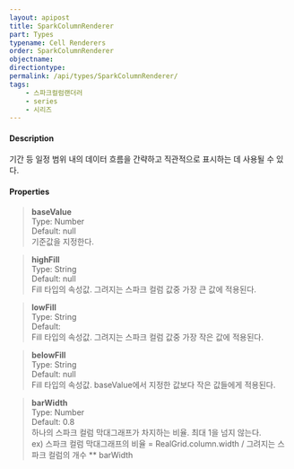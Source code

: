 ```yaml
---
layout: apipost
title: SparkColumnRenderer
part: Types
typename: Cell Renderers
order: SparkColumnRenderer
objectname: 
directiontype: 
permalink: /api/types/SparkColumnRenderer/
tags:
    - 스파크컬럼랜더러
    - series
    - 시리즈
---
```



#### Description

기간 등 일정 범위 내의 데이터 흐름을 간략하고 직관적으로 표시하는 데 사용될 수 있다.

#### Properties

> **baseValue**  
> Type: Number  
> Default: null  
> 기준값을 지정한다.   

> **highFill**  
> Type: String  
> Default: null  
> Fill 타입의 속성값. 그려지는 스파크 컬럼 값중 가장 큰 값에 적용된다.

> **lowFill**  
> Type: String  
> Default:  
> Fill 타입의 속성값. 그려지는 스파크 컬럼 값중 가장 작은 값에 적용된다.

> **belowFill**  
> Type: String  
> Default: null  
> Fill 타입의 속성값. baseValue에서 지정한 값보다 작은 값들에게 적용된다.

> **barWidth**  
> Type: Number  
> Default: 0.8  
> 하나의 스파크 컬럼 막대그래프가 차지하는 비율. 최대 1을 넘지 않는다.  
> ex) 스파크 컬럼 막대그래프의 비율 = RealGrid.column.width / 그려지는 스파크 컬럼의 개수 ** barWidth


